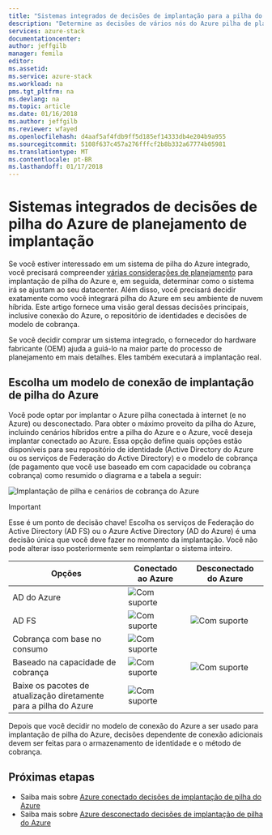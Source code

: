 ```yaml
---
title: "Sistemas integrados de decisões de implantação para a pilha do Azure | Microsoft Docs"
description: "Determine as decisões de vários nós do Azure pilha de planejamento de implantação."
services: azure-stack
documentationcenter: 
author: jeffgilb
manager: femila
editor: 
ms.assetid: 
ms.service: azure-stack
ms.workload: na
pms.tgt_pltfrm: na
ms.devlang: na
ms.topic: article
ms.date: 01/16/2018
ms.author: jeffgilb
ms.reviewer: wfayed
ms.openlocfilehash: d4aaf5af4fdb9ff5d185ef14333db4e204b9a955
ms.sourcegitcommit: 5108f637c457a276fffcf2b8b332a67774b05981
ms.translationtype: MT
ms.contentlocale: pt-BR
ms.lasthandoff: 01/17/2018
---
```

# <a name="deployment-planning-decisions-for-azure-stack-integrated-systems"></a>Sistemas integrados de decisões de pilha do Azure de planejamento de implantação
Se você estiver interessado em um sistema de pilha do Azure integrado, você precisará compreender [várias considerações de planejamento](azure-stack-deployment-planning.md) para implantação de pilha do Azure e, em seguida, determinar como o sistema irá se ajustam ao seu datacenter. Além disso, você precisará decidir exatamente como você integrará pilha do Azure em seu ambiente de nuvem híbrida. Este artigo fornece uma visão geral dessas decisões principais, inclusive conexão do Azure, o repositório de identidades e decisões de modelo de cobrança.

Se você decidir comprar um sistema integrado, o fornecedor do hardware fabricante (OEM) ajuda a guiá-lo na maior parte do processo de planejamento em mais detalhes. Eles também executará a implantação real.

## <a name="choose-an-azure-stack-deployment-connection-model"></a>Escolha um modelo de conexão de implantação de pilha do Azure
Você pode optar por implantar o Azure pilha conectada à internet (e no Azure) ou desconectado. Para obter o máximo proveito da pilha do Azure, incluindo cenários híbridos entre a pilha do Azure e o Azure, você deseja implantar conectado ao Azure. Essa opção define quais opções estão disponíveis para seu repositório de identidade (Active Directory do Azure ou os serviços de Federação do Active Directory) e o modelo de cobrança (de pagamento que você use baseado em com capacidade ou cobrança cobrança) como resumido o diagrama e a tabela a seguir: 

![Implantação de pilha e cenários de cobrança do Azure](media/azure-stack-deployment-decisions/azure-stack-scenarios.png)   
  
> [!IMPORTANT]
> Esse é um ponto de decisão chave! Escolha os serviços de Federação do Active Directory (AD FS) ou o Azure Active Directory (AD do Azure) é uma decisão única que você deve fazer no momento da implantação. Você não pode alterar isso posteriormente sem reimplantar o sistema inteiro.  


|Opções|Conectado ao Azure|Desconectado do Azure|
|-----|-----|-----|
|AD do Azure|![Com suporte](media/azure-stack-deployment-decisions/check.png)| |
|AD FS|![Com suporte](media/azure-stack-deployment-decisions/check.png)|![Com suporte](media/azure-stack-deployment-decisions/check.png)|
|Cobrança com base no consumo|![Com suporte](media/azure-stack-deployment-decisions/check.png)| |
|Baseado na capacidade de cobrança|![Com suporte](media/azure-stack-deployment-decisions/check.png)|![Com suporte](media/azure-stack-deployment-decisions/check.png)|
|Baixe os pacotes de atualização diretamente para a pilha do Azure|![Com suporte](media/azure-stack-deployment-decisions/check.png)|  |

Depois que você decidir no modelo de conexão do Azure a ser usado para implantação de pilha do Azure, decisões dependente de conexão adicionais devem ser feitas para o armazenamento de identidade e o método de cobrança. 

## <a name="next-steps"></a>Próximas etapas
- Saiba mais sobre [Azure conectado decisões de implantação de pilha do Azure](azure-stack-connected-deployment.md)
- Saiba mais sobre [Azure desconectado decisões de implantação de pilha do Azure](azure-stack-disconnected-deployment.md)
